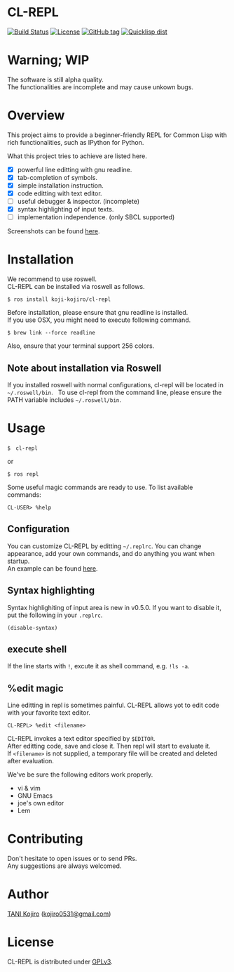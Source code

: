 # CL-REPL
[![Build Status](https://travis-ci.org/koji-kojiro/cl-repl.svg?branch=master)](https://travis-ci.org/koji-kojiro/cl-repl)
[![License](http://img.shields.io/badge/license-GPLv3-blue.svg?style=flat)](https://github.com/koji-kojiro/cl-repl/blob/master/LICENSE)
[![GitHub tag](https://img.shields.io/github/tag/koji-kojiro/cl-repl.svg?style=flat)](https://github.com/koji-kojiro/cl-repl/releases)
[![Quicklisp dist](http://quickdocs.org/badge/cl-repl.svg)](http://quickdocs.org/cl-repl/)

# **Warning; WIP**
The software is still alpha quality.  
The functionalities are incomplete and may cause unkown bugs.

# Overview
This project aims to provide a beginner-friendly REPL for Common Lisp with rich functionalities, such as IPython for Python.

What this project tries to achieve are listed here.

- [x] powerful line editting with gnu readline.
- [x] tab-completion of symbols.
- [x] simple installation instruction.
- [x] code editting with text editor.
- [ ] useful debugger & inspector. (incomplete)
- [x] syntax highlighting of input texts.
- [ ] implementation independence. (only SBCL supported)

Screenshots can be found [here](./image/).

# Installation
We recommend to use roswell.  
CL-REPL can be installed via roswell as follows.

```
$ ros install koji-kojiro/cl-repl
```

Before installation, please ensure that gnu readline is installed.  
If you use OSX, you might need to execute following command.

```
$ brew link --force readline
```

Also, ensure that your terminal support 256 colors.


## Note about installation via Roswell
If you installed roswell with normal configurations, cl-repl will be located in `~/.roswell/bin`.  
To use cl-repl from the command line, please ensure the PATH variable includes `~/.roswell/bin`.

# Usage
```
$　cl-repl
```

or

```
$ ros repl
```

Some useful magic commands are ready to use. To list available commands:

```
CL-USER> %help
```

## Configuration
You can customize CL-REPL by editting `~/.replrc`. You can change appearance, add your own commands, and do anything you want when startup.  
An example can be found [here](./replrc-example).

## Syntax highlighting
Syntax highlighiting of input area is new in v0.5.0.
If you want to disable it, put the following in your `.replrc`.

```
(disable-syntax)
```

## execute shell
If the line starts with `!`, excute it as shell command, e.g. `!ls -a`.

## %edit magic
Line editting in repl is sometimes painful. CL-REPL allows yot to edit code with your favorite text editor. 

```
CL-REPL> %edit <filename>
```

CL-REPL invokes a text editor specified by `$EDITOR`.  
After editting code, save and close it. Then repl will start to evaluate it.  
If `<filename>` is not supplied, a temporary file will be created and deleted after evaluation.  

We've be sure the following editors work properly.  

- vi & vim
- GNU Emacs
- joe's own editor
- Lem

# Contributing
Don't hesitate to open issues or to send PRs.  
Any suggestions are always welcomed.

# Author
[TANI Kojiro](https://github.com/koji-kojiro) (kojiro0531@gmail.com)

# License
CL-REPL is distributed under [GPLv3](./LICENSE).





